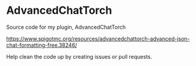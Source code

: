 # AdvancedChatTorch
Source code for my plugin, AdvancedChatTorch

https://www.spigotmc.org/resources/advancedchattorch-advanced-json-chat-formatting-free.38246/

Help clean the code up by creating issues or pull requests.